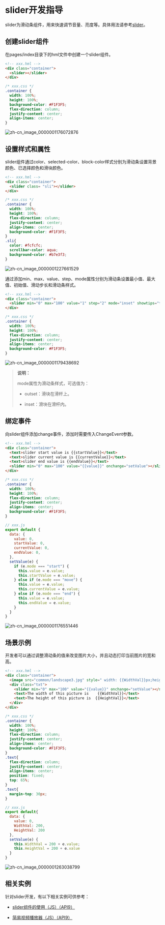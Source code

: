 # slider开发指导
<!--Kit: ArkUI-->
<!--Subsystem: ArkUI-->
<!--Owner: @liyi0309-->
<!--Designer: @liyi0309-->
<!--Tester: @lxl007-->
<!--Adviser: @HelloCrease-->


slider为滑动条组件，用来快速调节音量、亮度等。具体用法请参考[slider](../reference/apis-arkui/arkui-js/js-components-basic-slider.md)。


## 创建slider组件

在pages/index目录下的hml文件中创建一个slider组件。



```html
<!-- xxx.hml -->
<div class="container">
  <slider></slider>
</div>
```

```css
/* xxx.css */
.container {
  width: 100%;
  height: 100%;
  background-color: #F1F3F5;
  flex-direction: column;
  justify-content: center;
  align-items: center;
}
```


![zh-cn_image_0000001176072876](figures/zh-cn_image_0000001176072876.gif)


## 设置样式和属性

slider组件通过color、selected-color、block-color样式分别为滑动条设置背景颜色、已选择颜色和滑块颜色。


```html
<!-- xxx.hml -->
<div class="container">
  <slider class= "sli"></slider>
</div>
```


```css
/* xxx.css */
.container {
  width: 100%;
  height: 100%;
  flex-direction: column;
  justify-content: center;
  align-items: center;
  background-color: #F1F3F5;
}
.sli{
  color: #fcfcfc;
  scrollbar-color: aqua;
  background-color: #b7e3f3;
}
```

![zh-cn_image_0000001227661529](figures/zh-cn_image_0000001227661529.gif)

通过添加min、max、value、step、mode属性分别为滑动条设置最小值、最大值、初始值、滑动步长和滑动条样式。


```html
<!-- xxx.hml -->
<div class="container">
  <slider min="0" max="100" value="1" step="2" mode="inset" showtips="true"></slider>
</div>
```


```css
/* xxx.css */
.container {
  width: 100%;
  height: 100%;
  flex-direction: column;
  justify-content: center;
  align-items: center;
  background-color: #F1F3F5;
}
```

![zh-cn_image_0000001179438692](figures/zh-cn_image_0000001179438692.gif)

> **说明：** 
>
> mode属性为滑动条样式，可选值为：
>
> - outset：滑块在滑杆上。
>
> - inset：滑块在滑杆内。


## 绑定事件

向slider组件添加change事件，添加时需要传入ChangeEvent参数。


```html
<!-- xxx.hml -->
<div class="container">
  <text>slider start value is {{startValue}}</text>
  <text>slider current value is {{currentValue}}</text>
  <text>slider end value is {{endValue}}</text>
  <slider min="0" max="100" value="{{value}}" onchange="setValue"></slider>
</div>
```


```css
/* xxx.css */
.container {
  width: 100%;
  height: 100%; 
  flex-direction: column;
  justify-content: center;
  align-items: center;
  background-color: #F1F3F5;
}
```


```js
// xxx.js
export default {
  data: {
    value: 0,
    startValue: 0,
    currentValue: 0,
    endValue: 0,
  },
  setValue(e) {
    if (e.mode === "start") {
      this.value = e.value;
      this.startValue = e.value;
    } else if (e.mode === "move") {
      this.value = e.value;
      this.currentValue = e.value;
    } else if (e.mode === "end") {
      this.value = e.value;
      this.endValue = e.value;
    }
  }
}
```

![zh-cn_image_0000001176551446](figures/zh-cn_image_0000001176551446.gif)


## 场景示例

开发者可以通过调整滑动条的值来改变图片大小，并且动态打印当前图片的宽和高。


```html
<!-- xxx.hml -->
<div class="container">
  <image src="common/landscape3.jpg" style=" width: {{WidthVal}}px;height:{{HeightVal}}px;margin-top: -150px;"></image>
  <div class="txt">
    <slider min="0" max="100" value="{{value}}" onchange="setValue"></slider>
    <text>The width of this picture is    {{WidthVal}}</text>
    <text>The height of this picture is  {{HeightVal}}</text>
  </div>
</div>
```


```css
/* xxx.css */
.container {
  width: 100%;
  height: 100%;
  flex-direction: column;
  justify-content: center;
  align-items: center;
  background-color: #F1F3F5;
}
.text{
  flex-direction: column;
  justify-content: center;
  align-items: center;
  position: fixed;
  top: 65%;
}
.text{
  margin-top: 30px;
}
```


```js
// xxx.js
export default{
  data: {
    value: 0,
    WidthVal: 200,
    HeightVal: 200
  },
  setValue(e) {
    this.WidthVal = 200 + e.value;
    this.HeightVal = 200 + e.value
  }
}
```

![zh-cn_image_0000001263038799](figures/zh-cn_image_0000001263038799.gif)


## 相关实例

针对slider开发，有以下相关实例可供参考：

- [slider组件的使用（JS）（API9）](https://gitee.com/openharmony/codelabs/tree/master/JSUI/SliderApplication)

- [简易视频播放器（JS）（API9）](https://gitee.com/openharmony/codelabs/tree/master/Media/VideoOpenHarmony)